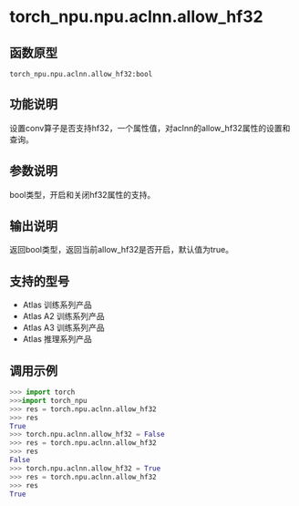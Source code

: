 # torch_npu.npu.aclnn.allow_hf32

## 函数原型

```
torch_npu.npu.aclnn.allow_hf32:bool
```

## 功能说明

设置conv算子是否支持hf32，一个属性值，对aclnn的allow_hf32属性的设置和查询。

## 参数说明

bool类型，开启和关闭hf32属性的支持。

## 输出说明

返回bool类型，返回当前allow_hf32是否开启，默认值为true。

## 支持的型号

- <term> Atlas 训练系列产品</term> 
- <term> Atlas A2 训练系列产品</term> 
- <term> Atlas A3 训练系列产品</term> 
- <term> Atlas 推理系列产品</term> 

## 调用示例

```python
>>> import torch
>>>import torch_npu
>>> res = torch.npu.aclnn.allow_hf32
>>> res
True
>>> torch.npu.aclnn.allow_hf32 = False
>>> res = torch.npu.aclnn.allow_hf32
>>> res
False
>>> torch.npu.aclnn.allow_hf32 = True
>>> res = torch.npu.aclnn.allow_hf32
>>> res
True
```

